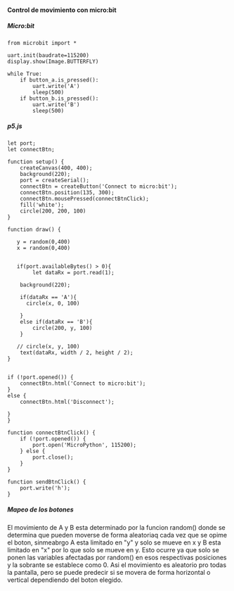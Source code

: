 #### Control de movimiento con micro:bit

##### Micro:bit 

    from microbit import *
    
    uart.init(baudrate=115200)
    display.show(Image.BUTTERFLY)
    
    while True:
        if button_a.is_pressed():
            uart.write('A')
            sleep(500)
        if button_b.is_pressed():
            uart.write('B')
            sleep(500)

##### p5.js

    let port;
    let connectBtn;
    
    function setup() {
        createCanvas(400, 400);
        background(220);
        port = createSerial();
        connectBtn = createButton('Connect to micro:bit');
        connectBtn.position(135, 300);
        connectBtn.mousePressed(connectBtnClick);
        fill('white');
        circle(200, 200, 100)
    }
    
    function draw() {
      
       y = random(0,400)
       x = random(0,400)
    
    
       if(port.availableBytes() > 0){
            let dataRx = port.read(1);
     
        background(220);

        if(dataRx == 'A'){
          circle(x, 0, 100)
            
        }
        else if(dataRx == 'B'){
            circle(200, y, 100)
        }
     
       // circle(x, y, 100)
        text(dataRx, width / 2, height / 2);
    }


    if (!port.opened()) {
        connectBtn.html('Connect to micro:bit');
    }
    else {
        connectBtn.html('Disconnect');
  
    }
    }
    
    function connectBtnClick() {
        if (!port.opened()) {
            port.open('MicroPython', 115200);
        } else {
            port.close();
        }
    }
    
    function sendBtnClick() {
        port.write('h');
    }

##### Mapeo de los botones
El movimiento de A y B esta determinado por la funcion random() donde se determina que pueden moverse de forma aleatoriaq cada vez que se opime el boton, sinmeabrgo A esta limitado en "y" y solo se mueve en x
y B esta limitado en "x" por lo que solo se mueve en y. Esto ocurre ya que solo se ponen las variables afectadas por random() en esos respectivas posiciones y la sobrante se establece como 0. 
Asi el movimiento es aleatorio pro todas la pantalla, pero se puede predecir si se movera de forma horizontal o vertical dependiendo del boton elegido. 
